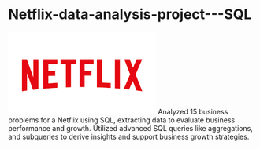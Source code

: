 # Netflix-data-analysis-project---SQL
![Netflix Logo](https://github.com/Bonny1309/Netflix-data-analysis-project---SQL/blob/main/images.png)
Analyzed 15 business problems for a Netflix using SQL, extracting data  to evaluate business performance and growth. Utilized advanced SQL queries like  aggregations, and subqueries to derive insights and support business growth strategies.
